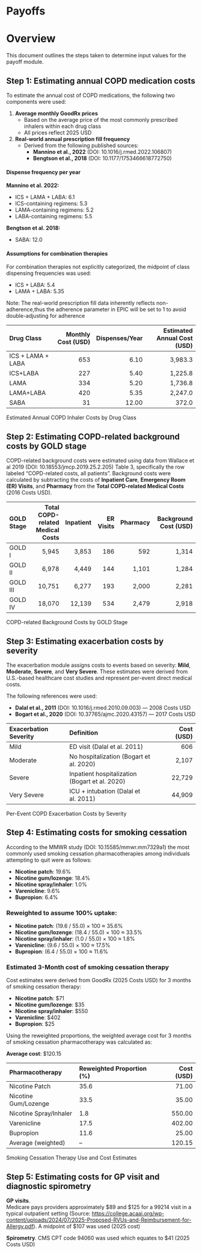 Payoffs
================

# Overview

This document outlines the steps taken to determine input values for the
payoff module.

## Step 1: Estimating annual COPD medication costs

To estimate the annual cost of COPD medications, the following two
components were used:

1.  **Average monthly GoodRx prices**
    - Based on the average price of the most commonly prescribed
      inhalers within each drug class  
    - All prices reflect 2025 USD
2.  **Real-world annual prescription fill frequency**
    - Derived from the following published sources:
      - **Mannino et al., 2022** (DOI: 10.1016/j.rmed.2022.106807)
      - **Bengtson et al., 2018** (DOI: 10.1177/1753466618772750)

#### Dispense frequency per year

**Mannino et al. 2022:**

- ICS + LAMA + LABA: 6.1  
- ICS-containing regimens: 5.3  
- LAMA-containing regimens: 5.2  
- LABA-containing regimens: 5.5

**Bengtson et al. 2018:**

- SABA: 12.0

#### Assumptions for combination therapies

For combination therapies not explicitly categorized, the midpoint of
class dispensing frequencies was used:

- ICS + LABA: 5.4  
- LAMA + LABA: 5.35

Note: The real-world prescription fill data inherently reflects
non-adherence,thus the adherence parameter in EPIC will be set to 1 to
avoid double-adjusting for adherence

| Drug Class | Monthly Cost (USD) | Dispenses/Year | Estimated Annual Cost (USD) |
|:---|---:|---:|---:|
| ICS + LAMA + LABA | 653 | 6.10 | 3,983.3 |
| ICS+LABA | 227 | 5.40 | 1,225.8 |
| LAMA | 334 | 5.20 | 1,736.8 |
| LAMA+LABA | 420 | 5.35 | 2,247.0 |
| SABA | 31 | 12.00 | 372.0 |

Estimated Annual COPD Inhaler Costs by Drug Class

## Step 2: Estimating COPD-related background costs by GOLD stage

COPD-related background costs were estimated using data from Wallace et
al 2019 (DOI: 10.18553/jmcp.2019.25.2.205) Table 3, specifically the row
labeled “COPD-related costs, all patients”. Background costs were
calculated by subtracting the costs of **Inpatient Care**, **Emergency
Room (ER) Visits**, and **Pharmacy** from the **Total COPD-related
Medical Costs** (2016 Costs USD).

| GOLD Stage | Total COPD-related Medical Costs | Inpatient | ER Visits | Pharmacy | Background Cost (USD) |
|:---|---:|---:|---:|---:|---:|
| GOLD I | 5,945 | 3,853 | 186 | 592 | 1,314 |
| GOLD II | 6,978 | 4,449 | 144 | 1,101 | 1,284 |
| GOLD III | 10,751 | 6,277 | 193 | 2,000 | 2,281 |
| GOLD IV | 18,070 | 12,139 | 534 | 2,479 | 2,918 |

COPD-related Background Costs by GOLD Stage

## Step 3: Estimating exacerbation costs by severity

The exacerbation module assigns costs to events based on severity:
**Mild**, **Moderate**, **Severe**, and **Very Severe**. These estimates
were derived from U.S.-based healthcare cost studies and represent
per-event direct medical costs.

The following references were used:

- **Dalal et al., 2011** (DOI: 10.1016/j.rmed.2010.09.003) — 2008 Costs
  USD  
- **Bogart et al., 2020** (DOI: 10.37765/ajmc.2020.43157) — 2017 Costs
  USD

| Exacerbation Severity | Definition | Cost (USD) |
|:---|:---|---:|
| Mild | ED visit (Dalal et al. 2011) | 606 |
| Moderate | No hospitalization (Bogart et al. 2020) | 2,107 |
| Severe | Inpatient hospitalization (Bogart et al. 2020) | 22,729 |
| Very Severe | ICU + intubation (Dalal et al. 2011) | 44,909 |

Per-Event COPD Exacerbation Costs by Severity

## Step 4: Estimating costs for smoking cessation

According to the MMWR study (DOI: 10.15585/mmwr.mm7329a1) the most
commonly used smoking cessation pharmacotherapies among individuals
attempting to quit were as follows:

- **Nicotine patch**: 19.6%  
- **Nicotine gum/lozenge**: 18.4%  
- **Nicotine spray/inhaler**: 1.0%  
- **Varenicline**: 9.6%  
- **Bupropion**: 6.4%

### Reweighted to assume 100% uptake:

- **Nicotine patch**: (19.6 / 55.0) × 100 ≈ 35.6%  
- **Nicotine gum/lozenge**: (18.4 / 55.0) × 100 ≈ 33.5%  
- **Nicotine spray/inhaler**: (1.0 / 55.0) × 100 ≈ 1.8%  
- **Varenicline**: (9.6 / 55.0) × 100 ≈ 17.5%  
- **Bupropion**: (6.4 / 55.0) × 100 ≈ 11.6%

### Estimated 3-Month cost of smoking cessation therapy

Cost estimates were derived from GoodRx (2025 Costs USD) for 3 months of
smoking cessation therapy:

- **Nicotine patch**: \$71  
- **Nicotine gum/lozenge**: \$35  
- **Nicotine spray/inhaler**: \$550  
- **Varenicline**: \$402  
- **Bupropion**: \$25

Using the reweighted proportions, the weighted average cost for 3 months
of smoking cessation pharmacotherapy was calculated as:

**Average cost**: \$120.15

| Pharmacotherapy        | Reweighted Proportion (%) | Cost (USD) |
|:-----------------------|:--------------------------|-----------:|
| Nicotine Patch         | 35.6                      |      71.00 |
| Nicotine Gum/Lozenge   | 33.5                      |      35.00 |
| Nicotine Spray/Inhaler | 1.8                       |     550.00 |
| Varenicline            | 17.5                      |     402.00 |
| Bupropion              | 11.6                      |      25.00 |
| Average (weighted)     | –                         |     120.15 |

Smoking Cessation Therapy Use and Cost Estimates

## Step 5: Estimating costs for GP visit and diagnostic spirometry

**GP visits**.  
Medicare pays providers approximately \$89 and \$125 for a 99214 visit
in a typical outpatient setting (Source:
<https://college.acaai.org/wp-content/uploads/2024/07/2025-Proposed-RVUs-and-Reimbursement-for-Allergy.pdf>).
A midpoint of \$107 was used (2025 cost)

**Spirometry**. CMS CPT code 94060 was used which equates to \$41 (2025
Costs USD)
